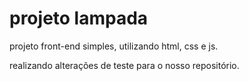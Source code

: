 # projeto lampada 
projeto front-end simples, utilizando html, css e js.

realizando alterações de teste para o nosso repositório.
